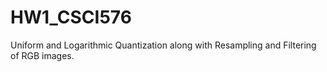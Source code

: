 # HW1_CSCI576
Uniform and Logarithmic Quantization along with Resampling and Filtering of RGB images.
